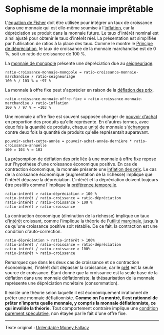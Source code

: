 Sophisme de la monnaie imprêtable
=================================

L'[équation de Fisher](https://fr.wikipedia.org/wiki/%C3%89quation_de_Fisher) doit être utilisée pour intégrer un taux de croissance dans une monnaie qui est elle-même soumise à l'[inflation](https://fr.wikipedia.org/wiki/Cr%C3%A9ation_mon%C3%A9taire), car la dépréciation se produit dans la monnaie future. Le taux d'intérêt nominal est ainsi ajusté pour obtenir le taux d'intérêt réel. La présentation est simplifiée par l'utilisation de ratios à la place des taux. Comme le montre le [Principe de dépréciation](ch011-depreciation-principle.md), le taux de croissance de la monnaie marchandise est de 0 %, soit un ratio de croissance de 100 %.

La [monnaie de monopole](ch005-money-taxonomy.md) présente une dépréciation due au [seigneuriage](https://fr.wikipedia.org/wiki/Seigneuriage).

```
ratio-croissance-monnaie-monopole = ratio-croissance-monnaie-marchandise / ratio-seigneuriage
100 % / 103 % = ~97 %
```

La monnaie à offre fixe peut s'apprécier en raison de la [déflation des prix](https://fr.wikipedia.org/wiki/D%C3%A9flation).

```
ratio-croissance-monnaie-offre-fixe = ratio-croissance-monnaie-marchandise / ratio-inflation
100 % / 97 % = ~103 %
```

Une monnaie à offre fixe est souvent supposée changer de [pouvoir d'achat](ch013-inflation-principle.md) en proportion des produits qu'elle représente. En d'autres termes, avec deux fois la quantité de produits, chaque [unité](ch101-glossary.md#unité) de monnaie s'[échangera](ch101-glossary.md#commerce) contre deux fois la quantité de produits qu'elle représentait auparavant.

```
pouvoir-achat-cette-année = pouvoir-achat-année-dernière * ratio-croissance-annuelle
100 × 103 % = 103
```

La présomption de déflation des prix liée à une monnaie à offre fixe repose sur l'hypothèse d'une croissance économique positive. En cas de contraction économique, la monnaie présente une [inflation des prix](https://fr.wikipedia.org/wiki/Inflation). Le cas de la croissance économique (augmentation de la richesse) implique que l'intérêt dépasse la dépréciation. L'intérêt et la dépréciation doivent toujours être positifs comme l'implique la [préférence temporelle](ch085-time-preference-fallacy.md).

```
ratio-intérêt > ratio-dépréciation > 100 %
ratio-intérêt / ratio-croissance = ratio-dépréciation
ratio-intérêt / ratio-croissance > 100 %
ratio-intérêt > ratio-croissance
```

La contraction économique (diminution de la richesse) implique un taux d'[intérêt](ch101-glossary.md#intérêt) croissant, comme l'implique la théorie de l'[utilité marginale](https://fr.wikipedia.org/wiki/Utilit%C3%A9_marginale), jusqu'à ce qu'une croissance positive soit rétablie. De ce fait, la contraction est une condition d'auto-correction.

```
ratio-dépréciation > ratio-intérêt > 100%
ratio-intérêt / ratio-croissance = ratio-dépréciation
ratio-intérêt / ratio-croissance > 100%
ratio-intérêt > ratio-croissance
```

Remarquez que dans les deux cas de croissance et de contraction économiques, l'intérêt doit dépasser la croissance, car le [prêt](ch101-glossary.md#prêter) est la seule source de croissance. Étant donné que la croissance est la seule base de la déflation dans une monnaie déflationniste, la thésaurisation de la monnaie représente une dépréciation monétaire (consommation).

Il existe une théorie selon laquelle il est économiquement irrationnel de prêter une monnaie déflationniste. **Comme on l'a montré, il est rationnel de prêter n'importe quelle monnaie, y compris la monnaie déflationniste, ce qui invalide la théorie.** Tout comportement contraire implique une [condition purement spéculative](ch092-speculative-consumption.md), non étayée par le fait d'une offre fixe.

---

Texte original : [Unlendable Money Fallacy](https://github.com/libbitcoin/libbitcoin-system/wiki/Unlendable-Money-Fallacy)